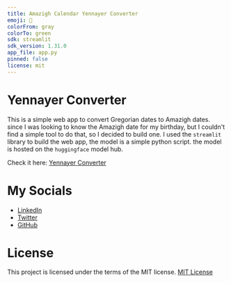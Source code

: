 ```yaml
---
title: Amazigh Calendar Yennayer Converter
emoji: 👀
colorFrom: gray
colorTo: green
sdk: streamlit
sdk_version: 1.31.0
app_file: app.py
pinned: false
license: mit
---
```


# Yennayer Converter

This is a simple web app to convert Gregorian dates to Amazigh dates. since I was looking to know the Amazigh date for my birthday, but I couldn't find a simple tool to do that, so I decided to build one. I used the `streamlit` library to build the web app, the model is a simple python script. the model is hosted on the `huggingface` model hub.

Check it here:
[Yennayer Converter](https://huggingface.co/docs/hub/spaces-config-reference)


# My Socials
- [LinkedIn](linkedin.com/in/bssayla/)
- [Twitter](https://twitter.com/bssayla)
- [GitHub](https://github.com/bssayla/)

# License
This project is licensed under the terms of the MIT license.
[MIT License](https://opensource.org/licenses/MIT)



